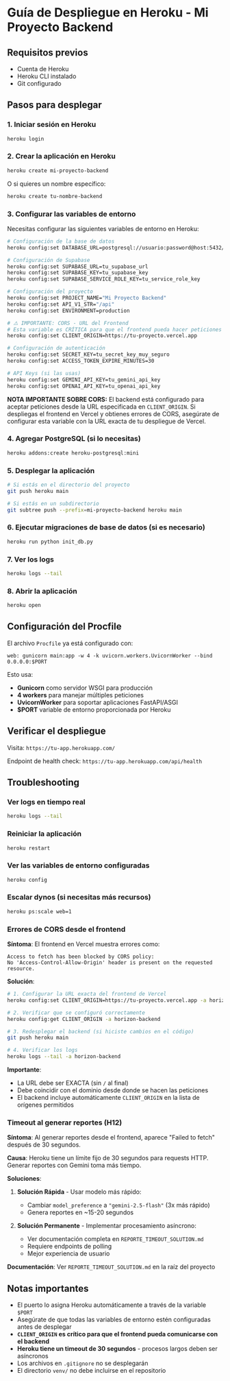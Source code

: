 # Guía de Despliegue en Heroku - Mi Proyecto Backend

## Requisitos previos
- Cuenta de Heroku
- Heroku CLI instalado
- Git configurado

## Pasos para desplegar

### 1. Iniciar sesión en Heroku
```bash
heroku login
```

### 2. Crear la aplicación en Heroku
```bash
heroku create mi-proyecto-backend
```

O si quieres un nombre específico:
```bash
heroku create tu-nombre-backend
```

### 3. Configurar las variables de entorno
Necesitas configurar las siguientes variables de entorno en Heroku:

```bash
# Configuración de la base de datos
heroku config:set DATABASE_URL=postgresql://usuario:password@host:5432/dbname

# Configuración de Supabase
heroku config:set SUPABASE_URL=tu_supabase_url
heroku config:set SUPABASE_KEY=tu_supabase_key
heroku config:set SUPABASE_SERVICE_ROLE_KEY=tu_service_role_key

# Configuración del proyecto
heroku config:set PROJECT_NAME="Mi Proyecto Backend"
heroku config:set API_V1_STR="/api"
heroku config:set ENVIRONMENT=production

# ⚠️ IMPORTANTE: CORS - URL del Frontend
# Esta variable es CRÍTICA para que el frontend pueda hacer peticiones al backend
heroku config:set CLIENT_ORIGIN=https://tu-proyecto.vercel.app

# Configuración de autenticación
heroku config:set SECRET_KEY=tu_secret_key_muy_seguro
heroku config:set ACCESS_TOKEN_EXPIRE_MINUTES=30

# API Keys (si las usas)
heroku config:set GEMINI_API_KEY=tu_gemini_api_key
heroku config:set OPENAI_API_KEY=tu_openai_api_key
```

**NOTA IMPORTANTE SOBRE CORS:**
El backend está configurado para aceptar peticiones desde la URL especificada en `CLIENT_ORIGIN`. Si despliegas el frontend en Vercel y obtienes errores de CORS, asegúrate de configurar esta variable con la URL exacta de tu despliegue de Vercel.

### 4. Agregar PostgreSQL (si lo necesitas)
```bash
heroku addons:create heroku-postgresql:mini
```

### 5. Desplegar la aplicación
```bash
# Si estás en el directorio del proyecto
git push heroku main

# Si estás en un subdirectorio
git subtree push --prefix=mi-proyecto-backend heroku main
```

### 6. Ejecutar migraciones de base de datos (si es necesario)
```bash
heroku run python init_db.py
```

### 7. Ver los logs
```bash
heroku logs --tail
```

### 8. Abrir la aplicación
```bash
heroku open
```

## Configuración del Procfile
El archivo `Procfile` ya está configurado con:
```
web: gunicorn main:app -w 4 -k uvicorn.workers.UvicornWorker --bind 0.0.0.0:$PORT
```

Esto usa:
- **Gunicorn** como servidor WSGI para producción
- **4 workers** para manejar múltiples peticiones
- **UvicornWorker** para soportar aplicaciones FastAPI/ASGI
- **$PORT** variable de entorno proporcionada por Heroku

## Verificar el despliegue
Visita: `https://tu-app.herokuapp.com/`

Endpoint de health check: `https://tu-app.herokuapp.com/api/health`

## Troubleshooting

### Ver logs en tiempo real
```bash
heroku logs --tail
```

### Reiniciar la aplicación
```bash
heroku restart
```

### Ver las variables de entorno configuradas
```bash
heroku config
```

### Escalar dynos (si necesitas más recursos)
```bash
heroku ps:scale web=1
```

### Errores de CORS desde el frontend
**Síntoma**: El frontend en Vercel muestra errores como:
```
Access to fetch has been blocked by CORS policy: 
No 'Access-Control-Allow-Origin' header is present on the requested resource.
```

**Solución**:
```bash
# 1. Configurar la URL exacta del frontend de Vercel
heroku config:set CLIENT_ORIGIN=https://tu-proyecto.vercel.app -a horizon-backend

# 2. Verificar que se configuró correctamente
heroku config:get CLIENT_ORIGIN -a horizon-backend

# 3. Redesplegar el backend (si hiciste cambios en el código)
git push heroku main

# 4. Verificar los logs
heroku logs --tail -a horizon-backend
```

**Importante**: 
- La URL debe ser EXACTA (sin `/` al final)
- Debe coincidir con el dominio desde donde se hacen las peticiones
- El backend incluye automáticamente `CLIENT_ORIGIN` en la lista de orígenes permitidos

### Timeout al generar reportes (H12)
**Síntoma**: Al generar reportes desde el frontend, aparece "Failed to fetch" después de 30 segundos.

**Causa**: Heroku tiene un límite fijo de 30 segundos para requests HTTP. Generar reportes con Gemini toma más tiempo.

**Soluciones**:

1. **Solución Rápida** - Usar modelo más rápido:
   - Cambiar `model_preference` a `"gemini-2.5-flash"` (3x más rápido)
   - Genera reportes en ~15-20 segundos

2. **Solución Permanente** - Implementar procesamiento asíncrono:
   - Ver documentación completa en `REPORTE_TIMEOUT_SOLUTION.md`
   - Requiere endpoints de polling
   - Mejor experiencia de usuario

**Documentación**: Ver `REPORTE_TIMEOUT_SOLUTION.md` en la raíz del proyecto

## Notas importantes
- El puerto lo asigna Heroku automáticamente a través de la variable `$PORT`
- Asegúrate de que todas las variables de entorno estén configuradas antes de desplegar
- **`CLIENT_ORIGIN` es crítico para que el frontend pueda comunicarse con el backend**
- **Heroku tiene un timeout de 30 segundos** - procesos largos deben ser asíncronos
- Los archivos en `.gitignore` no se desplegarán
- El directorio `venv/` no debe incluirse en el repositorio
